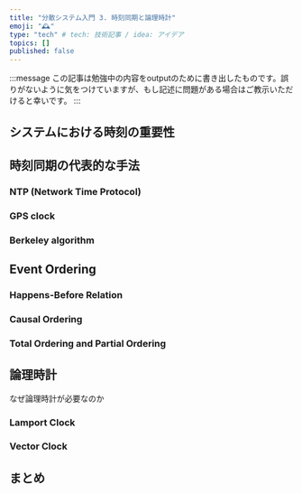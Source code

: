 ```yaml
---
title: "分散システム入門 3. 時刻同期と論理時計"
emoji: "🕰️"
type: "tech" # tech: 技術記事 / idea: アイデア
topics: []
published: false
---
```

:::message
この記事は勉強中の内容をoutputのために書き出したものです。誤りがないように気をつけていますが、もし記述に問題がある場合はご教示いただけると幸いです。
:::
## システムにおける時刻の重要性

## 時刻同期の代表的な手法
### NTP (Network Time Protocol)
### GPS clock
### Berkeley algorithm

## Event Ordering
### Happens-Before Relation
### Causal Ordering
### Total Ordering and Partial Ordering

## 論理時計
なぜ論理時計が必要なのか
### Lamport Clock
### Vector Clock

## まとめ



